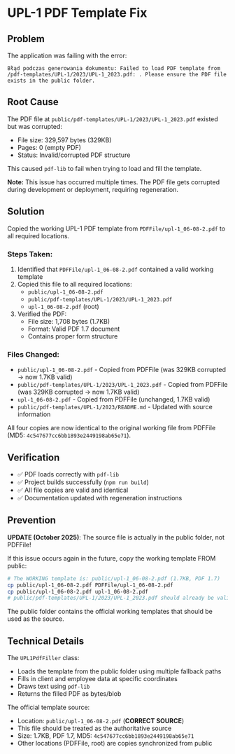 # UPL-1 PDF Template Fix

## Problem
The application was failing with the error:
```
Błąd podczas generowania dokumentu: Failed to load PDF template from /pdf-templates/UPL-1/2023/UPL-1_2023.pdf: . Please ensure the PDF file exists in the public folder.
```

## Root Cause
The PDF file at `public/pdf-templates/UPL-1/2023/UPL-1_2023.pdf` existed but was corrupted:
- File size: 329,597 bytes (329KB)
- Pages: 0 (empty PDF)
- Status: Invalid/corrupted PDF structure

This caused `pdf-lib` to fail when trying to load and fill the template.

**Note:** This issue has occurred multiple times. The PDF file gets corrupted during development or deployment, requiring regeneration.

## Solution
Copied the working UPL-1 PDF template from `PDFFile/upl-1_06-08-2.pdf` to all required locations.

### Steps Taken:
1. Identified that `PDFFile/upl-1_06-08-2.pdf` contained a valid working template
2. Copied this file to all required locations:
   - `public/upl-1_06-08-2.pdf`
   - `public/pdf-templates/UPL-1/2023/UPL-1_2023.pdf`
   - `upl-1_06-08-2.pdf` (root)
3. Verified the PDF:
   - File size: 1,708 bytes (1.7KB)
   - Format: Valid PDF 1.7 document
   - Contains proper form structure

### Files Changed:
- `public/upl-1_06-08-2.pdf` - Copied from PDFFile (was 329KB corrupted → now 1.7KB valid)
- `public/pdf-templates/UPL-1/2023/UPL-1_2023.pdf` - Copied from PDFFile (was 329KB corrupted → now 1.7KB valid)
- `upl-1_06-08-2.pdf` - Copied from PDFFile (unchanged, 1.7KB valid)
- `public/pdf-templates/UPL-1/2023/README.md` - Updated with source information

All four copies are now identical to the original working file from PDFFile (MD5: `4c547677cc6bb1893e2449198ab65e71`).

## Verification
- ✅ PDF loads correctly with `pdf-lib`
- ✅ Project builds successfully (`npm run build`)
- ✅ All file copies are valid and identical
- ✅ Documentation updated with regeneration instructions

## Prevention
**UPDATE (October 2025)**: The source file is actually in the public folder, not PDFFile!

If this issue occurs again in the future, copy the working template FROM public:
```bash
# The WORKING template is: public/upl-1_06-08-2.pdf (1.7KB, PDF 1.7)
cp public/upl-1_06-08-2.pdf PDFFile/upl-1_06-08-2.pdf
cp public/upl-1_06-08-2.pdf upl-1_06-08-2.pdf
# public/pdf-templates/UPL-1/2023/UPL-1_2023.pdf should already be valid
```

The public folder contains the official working templates that should be used as the source.

## Technical Details
The `UPL1PdfFiller` class:
- Loads the template from the public folder using multiple fallback paths
- Fills in client and employee data at specific coordinates
- Draws text using `pdf-lib`
- Returns the filled PDF as bytes/blob

The official template source:
- Location: `public/upl-1_06-08-2.pdf` (**CORRECT SOURCE**)
- This file should be treated as the authoritative source
- Size: 1.7KB, PDF 1.7, MD5: `4c547677cc6bb1893e2449198ab65e71`
- Other locations (PDFFile, root) are copies synchronized from public
